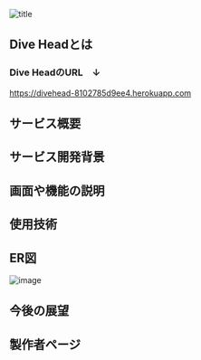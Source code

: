 
![title](https://github.com/4041-ny/divehead/assets/140897208/6b5088fa-aa6f-40b5-a718-43cb6f817f10)
## Dive Headとは

### Dive HeadのURL　↓
https://divehead-8102785d9ee4.herokuapp.com
## サービス概要



## サービス開発背景


## 画面や機能の説明


## 使用技術


## ER図
![image](https://github.com/4041-ny/divehead/assets/140897208/ec8ea493-cb77-45b6-885b-bd0612850fe1)
## 今後の展望



## 製作者ページ



